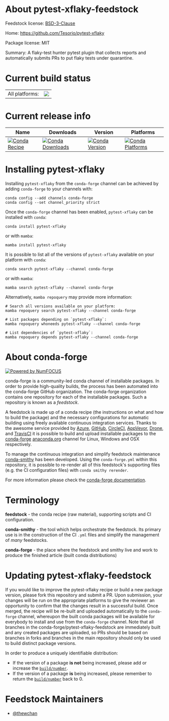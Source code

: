 About pytest-xflaky-feedstock
=============================

Feedstock license: [BSD-3-Clause](https://github.com/conda-forge/pytest-xflaky-feedstock/blob/main/LICENSE.txt)

Home: https://github.com/Tesorio/pytest-xflaky

Package license: MIT

Summary: A flaky-test hunter pytest plugin that collects reports and automatically submits PRs to put flaky tests under quarantine.

Current build status
====================


<table><tr><td>All platforms:</td>
    <td>
      <a href="https://dev.azure.com/conda-forge/feedstock-builds/_build/latest?definitionId=23790&branchName=main">
        <img src="https://dev.azure.com/conda-forge/feedstock-builds/_apis/build/status/pytest-xflaky-feedstock?branchName=main">
      </a>
    </td>
  </tr>
</table>

Current release info
====================

| Name | Downloads | Version | Platforms |
| --- | --- | --- | --- |
| [![Conda Recipe](https://img.shields.io/badge/recipe-pytest--xflaky-green.svg)](https://anaconda.org/conda-forge/pytest-xflaky) | [![Conda Downloads](https://img.shields.io/conda/dn/conda-forge/pytest-xflaky.svg)](https://anaconda.org/conda-forge/pytest-xflaky) | [![Conda Version](https://img.shields.io/conda/vn/conda-forge/pytest-xflaky.svg)](https://anaconda.org/conda-forge/pytest-xflaky) | [![Conda Platforms](https://img.shields.io/conda/pn/conda-forge/pytest-xflaky.svg)](https://anaconda.org/conda-forge/pytest-xflaky) |

Installing pytest-xflaky
========================

Installing `pytest-xflaky` from the `conda-forge` channel can be achieved by adding `conda-forge` to your channels with:

```
conda config --add channels conda-forge
conda config --set channel_priority strict
```

Once the `conda-forge` channel has been enabled, `pytest-xflaky` can be installed with `conda`:

```
conda install pytest-xflaky
```

or with `mamba`:

```
mamba install pytest-xflaky
```

It is possible to list all of the versions of `pytest-xflaky` available on your platform with `conda`:

```
conda search pytest-xflaky --channel conda-forge
```

or with `mamba`:

```
mamba search pytest-xflaky --channel conda-forge
```

Alternatively, `mamba repoquery` may provide more information:

```
# Search all versions available on your platform:
mamba repoquery search pytest-xflaky --channel conda-forge

# List packages depending on `pytest-xflaky`:
mamba repoquery whoneeds pytest-xflaky --channel conda-forge

# List dependencies of `pytest-xflaky`:
mamba repoquery depends pytest-xflaky --channel conda-forge
```


About conda-forge
=================

[![Powered by
NumFOCUS](https://img.shields.io/badge/powered%20by-NumFOCUS-orange.svg?style=flat&colorA=E1523D&colorB=007D8A)](https://numfocus.org)

conda-forge is a community-led conda channel of installable packages.
In order to provide high-quality builds, the process has been automated into the
conda-forge GitHub organization. The conda-forge organization contains one repository
for each of the installable packages. Such a repository is known as a *feedstock*.

A feedstock is made up of a conda recipe (the instructions on what and how to build
the package) and the necessary configurations for automatic building using freely
available continuous integration services. Thanks to the awesome service provided by
[Azure](https://azure.microsoft.com/en-us/services/devops/), [GitHub](https://github.com/),
[CircleCI](https://circleci.com/), [AppVeyor](https://www.appveyor.com/),
[Drone](https://cloud.drone.io/welcome), and [TravisCI](https://travis-ci.com/)
it is possible to build and upload installable packages to the
[conda-forge](https://anaconda.org/conda-forge) [anaconda.org](https://anaconda.org/)
channel for Linux, Windows and OSX respectively.

To manage the continuous integration and simplify feedstock maintenance
[conda-smithy](https://github.com/conda-forge/conda-smithy) has been developed.
Using the ``conda-forge.yml`` within this repository, it is possible to re-render all of
this feedstock's supporting files (e.g. the CI configuration files) with ``conda smithy rerender``.

For more information please check the [conda-forge documentation](https://conda-forge.org/docs/).

Terminology
===========

**feedstock** - the conda recipe (raw material), supporting scripts and CI configuration.

**conda-smithy** - the tool which helps orchestrate the feedstock.
                   Its primary use is in the construction of the CI ``.yml`` files
                   and simplify the management of *many* feedstocks.

**conda-forge** - the place where the feedstock and smithy live and work to
                  produce the finished article (built conda distributions)


Updating pytest-xflaky-feedstock
================================

If you would like to improve the pytest-xflaky recipe or build a new
package version, please fork this repository and submit a PR. Upon submission,
your changes will be run on the appropriate platforms to give the reviewer an
opportunity to confirm that the changes result in a successful build. Once
merged, the recipe will be re-built and uploaded automatically to the
`conda-forge` channel, whereupon the built conda packages will be available for
everybody to install and use from the `conda-forge` channel.
Note that all branches in the conda-forge/pytest-xflaky-feedstock are
immediately built and any created packages are uploaded, so PRs should be based
on branches in forks and branches in the main repository should only be used to
build distinct package versions.

In order to produce a uniquely identifiable distribution:
 * If the version of a package **is not** being increased, please add or increase
   the [``build/number``](https://docs.conda.io/projects/conda-build/en/latest/resources/define-metadata.html#build-number-and-string).
 * If the version of a package **is** being increased, please remember to return
   the [``build/number``](https://docs.conda.io/projects/conda-build/en/latest/resources/define-metadata.html#build-number-and-string)
   back to 0.

Feedstock Maintainers
=====================

* [@thewchan](https://github.com/thewchan/)

